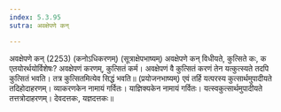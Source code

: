 ```yaml
---
index: 5.3.95
sutra: अवक्षेपणे कन्

---
```

अवक्षेपणे कन् (2253) (कनोऽधिकरणम्) (सूत्राक्षेपभाष्यम्) अवक्षेपणे कन् विधीयते, कुत्सिते कः, क एतयोरर्थयोर्विशेषः? अवक्षेपणं करणम्, कुत्सितं कर्म। अवक्षेपणं वै कुत्सितं करणं तेन यत्कुत्स्यते तदपि कुत्सितं भवति। तत्र कुत्सितमित्येव सिद्धं भवति॥ (प्रयोजनभाष्यम्) एवं तर्हि यत्परस्य कुत्सार्थमुपादीयते तदिहोदाहरणम्। व्याकरणकेन नामायं गर्वितः। याज्ञिक्यकेन नामायं गर्वितः। यत्स्वकुत्सार्थमुपादीयते तत्तत्रोदाहरणम्। देवदत्तकः, यज्ञदत्तकः॥